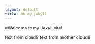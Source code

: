 ```yaml
---
layout: default
title: Oh my jekyll
---
```

#Welcome to my Jekyll site!

text from cloud9
text from another cloud9
